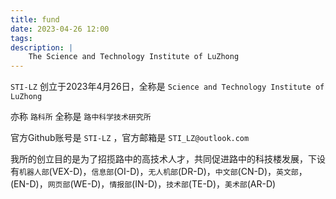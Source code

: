```yaml
---
title: fund
date: 2023-04-26 12:00
tags:
description: |
    The Science and Technology Institute of LuZhong
---
```


`STI-LZ` 创立于2023年4月26日，全称是 `Science and Technology Institute of LuZhong`

亦称 `路科所` 全称是 `路中科学技术研究所`

官方Github账号是 `STI-LZ` ，官方邮箱是 `STI_LZ@outlook.com`

我所的创立目的是为了招揽路中的高技术人才，共同促进路中的科技楼发展，下设有`机器人部`(VEX-D)，`信息部`(OI-D)，`无人机部`(DR-D)，`中文部`(CN-D)，`英文部`，(EN-D)，`网页部`(WE-D)，`情报部`(IN-D)，`技术部`(TE-D)，`美术部`(AR-D)
